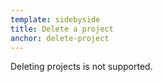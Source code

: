 ```yaml
---
template: sidebyside
title: Delete a project
anchor: delete-project
---
```

Deleting projects is not supported.
